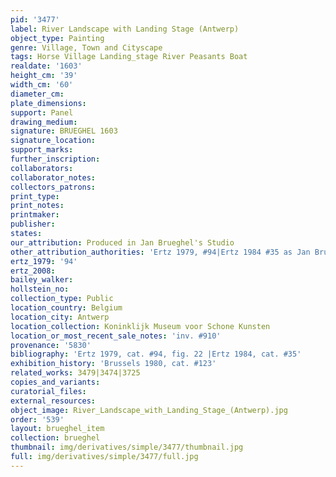 ```yaml
---
pid: '3477'
label: River Landscape with Landing Stage (Antwerp)
object_type: Painting
genre: Village, Town and Cityscape
tags: Horse Village Landing_stage River Peasants Boat
realdate: '1603'
height_cm: '39'
width_cm: '60'
diameter_cm: 
plate_dimensions: 
support: Panel
drawing_medium: 
signature: BRUEGHEL 1603
signature_location: 
support_marks: 
further_inscription: 
collaborators: 
collaborator_notes: 
collectors_patrons: 
print_type: 
print_notes: 
printmaker: 
publisher: 
states: 
our_attribution: Produced in Jan Brueghel's Studio
other_attribution_authorities: 'Ertz 1979, #94|Ertz 1984 #35 as Jan Brueghel the Younger'
ertz_1979: '94'
ertz_2008: 
bailey_walker: 
hollstein_no: 
collection_type: Public
location_country: Belgium
location_city: Antwerp
location_collection: Koninklijk Museum voor Schone Kunsten
location_or_most_recent_sale_notes: 'inv. #910'
provenance: '5830'
bibliography: 'Ertz 1979, cat. #94, fig. 22 |Ertz 1984, cat. #35'
exhibition_history: 'Brussels 1980, cat. #123'
related_works: 3479|3474|3725
copies_and_variants: 
curatorial_files: 
external_resources: 
object_image: River_Landscape_with_Landing_Stage_(Antwerp).jpg
order: '539'
layout: brueghel_item
collection: brueghel
thumbnail: img/derivatives/simple/3477/thumbnail.jpg
full: img/derivatives/simple/3477/full.jpg
---
```

